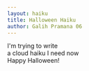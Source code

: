 ```yaml
---
layout: haiku
title: Halloween Haiku
author: Galih Pramana 06
---
```


I'm trying to write <br>
a cloud haiku I need now <br>
Happy Halloween! <br>
